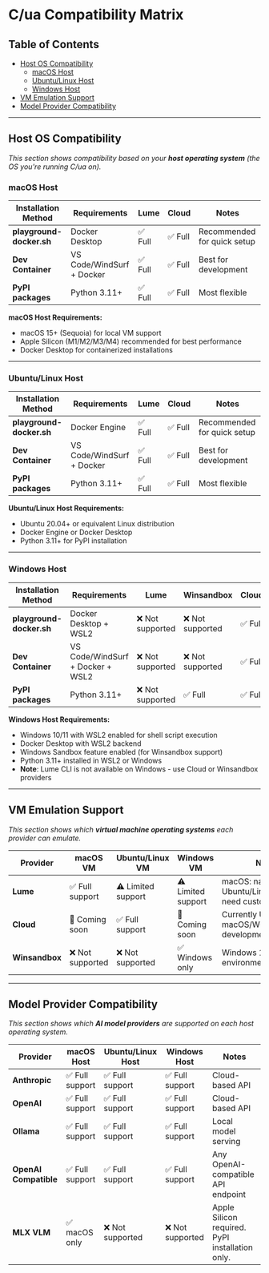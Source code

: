 # C/ua Compatibility Matrix

## Table of Contents
- [Host OS Compatibility](#host-os-compatibility)
  - [macOS Host](#macos-host)
  - [Ubuntu/Linux Host](#ubuntulinux-host)
  - [Windows Host](#windows-host)
- [VM Emulation Support](#vm-emulation-support)
- [Model Provider Compatibility](#model-provider-compatibility)

---

## Host OS Compatibility

*This section shows compatibility based on your **host operating system** (the OS you're running C/ua on).*

### macOS Host

| Installation Method | Requirements | Lume | Cloud | Notes |
|-------------------|-------------|------|-------|-------|
| **playground-docker.sh** | Docker Desktop | ✅ Full | ✅ Full | Recommended for quick setup |
| **Dev Container** | VS Code/WindSurf + Docker | ✅ Full | ✅ Full | Best for development |
| **PyPI packages** | Python 3.11+ | ✅ Full | ✅ Full | Most flexible |

**macOS Host Requirements:**
- macOS 15+ (Sequoia) for local VM support
- Apple Silicon (M1/M2/M3/M4) recommended for best performance
- Docker Desktop for containerized installations

---

### Ubuntu/Linux Host

| Installation Method | Requirements | Lume | Cloud | Notes |
|-------------------|-------------|------|-------|-------|
| **playground-docker.sh** | Docker Engine | ✅ Full | ✅ Full | Recommended for quick setup |
| **Dev Container** | VS Code/WindSurf + Docker | ✅ Full | ✅ Full | Best for development |
| **PyPI packages** | Python 3.11+ | ✅ Full | ✅ Full | Most flexible |

**Ubuntu/Linux Host Requirements:**
- Ubuntu 20.04+ or equivalent Linux distribution
- Docker Engine or Docker Desktop
- Python 3.11+ for PyPI installation

---

### Windows Host

| Installation Method | Requirements | Lume | Winsandbox | Cloud | Notes |
|-------------------|-------------|------|------------|-------|-------|
| **playground-docker.sh** | Docker Desktop + WSL2 | ❌ Not supported | ❌ Not supported | ✅ Full | Requires WSL2 |
| **Dev Container** | VS Code/WindSurf + Docker + WSL2 | ❌ Not supported | ❌ Not supported | ✅ Full | Requires WSL2 |
| **PyPI packages** | Python 3.11+ | ❌ Not supported | ✅ Full | ✅ Full |  |

**Windows Host Requirements:**
- Windows 10/11 with WSL2 enabled for shell script execution
- Docker Desktop with WSL2 backend
- Windows Sandbox feature enabled (for Winsandbox support)
- Python 3.11+ installed in WSL2 or Windows
- **Note**: Lume CLI is not available on Windows - use Cloud or Winsandbox providers

---

## VM Emulation Support

*This section shows which **virtual machine operating systems** each provider can emulate.*

| Provider | macOS VM | Ubuntu/Linux VM | Windows VM | Notes |
|----------|----------|-----------------|------------|-------|
| **Lume** | ✅ Full support | ⚠️ Limited support | ⚠️ Limited support | macOS: native; Ubuntu/Linux/Windows: need custom image |
| **Cloud** | 🚧 Coming soon | ✅ Full support | 🚧 Coming soon | Currently Ubuntu only, macOS/Windows in development |
| **Winsandbox** | ❌ Not supported | ❌ Not supported | ✅ Windows only | Windows 10/11 environments only |

---

## Model Provider Compatibility

*This section shows which **AI model providers** are supported on each host operating system.*

| Provider | macOS Host | Ubuntu/Linux Host | Windows Host | Notes |
|----------|------------|-------------------|--------------|-------|
| **Anthropic** | ✅ Full support | ✅ Full support | ✅ Full support | Cloud-based API |
| **OpenAI** | ✅ Full support | ✅ Full support | ✅ Full support | Cloud-based API |
| **Ollama** | ✅ Full support | ✅ Full support | ✅ Full support | Local model serving |
| **OpenAI Compatible** | ✅ Full support | ✅ Full support | ✅ Full support | Any OpenAI-compatible API endpoint |
| **MLX VLM** | ✅ macOS only | ❌ Not supported | ❌ Not supported | Apple Silicon required. PyPI installation only. |
